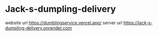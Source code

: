# Jack-s-dumpling-delivery

website url
https://dumblingservice.vercel.app/
server url
https://jack-s-dumpling-delivery.onrender.com
